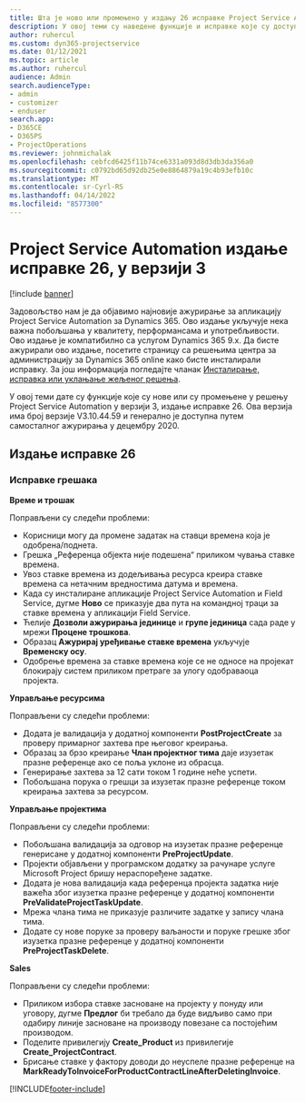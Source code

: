 ```yaml
---
title: Шта је ново или промењено у издању 26 исправке Project Service Automation верзије 3
description: У овој теми су наведене функције и исправке које су доступне у издању исправке 26 за Project Service Automation верзије 3.
author: ruhercul
ms.custom: dyn365-projectservice
ms.date: 01/12/2021
ms.topic: article
ms.author: ruhercul
audience: Admin
search.audienceType:
- admin
- customizer
- enduser
search.app:
- D365CE
- D365PS
- ProjectOperations
ms.reviewer: johnmichalak
ms.openlocfilehash: cebfcd6425f11b74ce6331a093d8d3db3da356a0
ms.sourcegitcommit: c0792bd65d92db25e0e8864879a19c4b93efb10c
ms.translationtype: MT
ms.contentlocale: sr-Cyrl-RS
ms.lasthandoff: 04/14/2022
ms.locfileid: "8577300"
---
```

# <a name="project-service-automation-update-release-26-v3"></a>Project Service Automation издање исправке 26, у верзији 3

[!include [banner](../includes/psa-now-project-operations.md)]

Задовољство нам је да објавимо најновије ажурирање за апликацију Project Service Automation за Dynamics 365. Ово издање укључује нека важна побољшања у квалитету, перформансама и употребљивости. Ово издање је компатибилно са услугом Dynamics 365 9.x. Да бисте ажурирали ово издање, посетите страницу са решењима центра за администрацију за Dynamics 365 online како бисте инсталирали исправку. За још информација погледајте чланак [Инсталирање, исправка или уклањање жељеног решења](/power-platform/admin/install-remove-preferred-solution).

У овој теми дате су функције које су нове или су промењене у решењу Project Service Automation у верзији 3, издање исправке 26. Ова верзија има број верзије V3.10.44.59 и генерално је доступна путем самосталног ажурирања у децембру 2020.

## <a name="update-release-26"></a>Издање исправке 26

### <a name="bug-fixes"></a>Исправке грешака

**Време и трошак**

Поправљени су следећи проблеми:

- Корисници могу да промене задатак на ставци времена која је одобрена/поднета.
- Грешка „Референца објекта није подешена“ приликом чувања ставке времена.
- Увоз ставке времена из додељивања ресурса креира ставке времена са нетачним вредностима датума и времена.
- Када су инсталиране апликације Project Service Automation и Field Service, дугме **Ново** се приказује два пута на командној траци за ставке времена у апликацији Field Service.
- Ћелије **Дозволи ажурирања јединице** и **групе јединица** сада раде у мрежи **Процене трошкова**.
- Образац **Ажурирај уређивање ставке времена** укључује **Временску осу**.
- Одобрење времена за ставке времена које се не односе на пројекат блокирају систем приликом претраге за улогу одобраваоца пројекта.

**Управљање ресурсима**

Поправљени су следећи проблеми:

- Додата је валидација у додатној компоненти **PostProjectCreate** за проверу примарног захтева пре његовог креирања.
- Образац за брзо креирање **Члан пројектног тима** даје изузетак празне референце ако се поља уклоне из обрасца.
- Генерирање захтева за 12 сати током 1 године неће успети.
- Побољшана порука о грешци за изузетак празне референце током креирања захтева за ресурсом.

**Управљање пројектима**

Поправљени су следећи проблеми:

- Побољшана валидација за одговор на изузетак празне референце генерисане у додатној компоненти **PreProjectUpdate**.
- Пројекти објављени у програмском додатку за рачунаре услуге Microsoft Project бришу нераспоређене задатке.
- Додата је нова валидација када референца пројекта задатка није важећа због изузетка празне референце у додатној компоненти **PreValidateProjectTaskUpdate**.
- Мрежа члана тима не приказује различите задатке у запису члана тима.
- Додате су нове поруке за проверу ваљаности и поруке грешке због изузетка празне референце у додатној компоненти **PreProjectTaskDelete**.

**Sales**

Поправљени су следећи проблеми:

- Приликом избора ставке засноване на пројекту у понуду или уговору, дугме **Предлог** би требало да буде видљиво само при одабиру линије засноване на производу повезане са постојећим производом.
- Поделите привилегију **Create_Product** из привилегије **Create_ProjectContract**.
- Брисање ставке у фактору доводи до неуспеле празне референце на **MarkReadyToInvoiceForProductContractLineAfterDeletingInvoice**.


[!INCLUDE[footer-include](../includes/footer-banner.md)]
